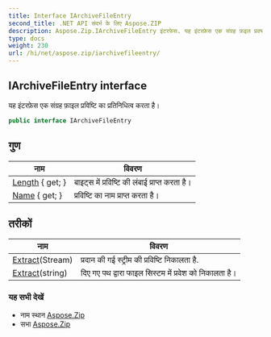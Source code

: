```yaml
---
title: Interface IArchiveFileEntry
second_title: .NET API संदर्भ के लिए Aspose.ZIP
description: Aspose.Zip.IArchiveFileEntry इंटरफेस. यह इंटरफ़ेस एक संग्रह फ़इल प्रवष्ट क प्रतनधत्व करत है
type: docs
weight: 230
url: /hi/net/aspose.zip/iarchivefileentry/
---
```

## IArchiveFileEntry interface

यह इंटरफ़ेस एक संग्रह फ़ाइल प्रविष्टि का प्रतिनिधित्व करता है।

```csharp
public interface IArchiveFileEntry
```

## गुण

| नाम | विवरण |
| --- | --- |
| [Length](../../aspose.zip/iarchivefileentry/length/) { get; } | बाइट्स में प्रविष्टि की लंबाई प्राप्त करता है। |
| [Name](../../aspose.zip/iarchivefileentry/name/) { get; } | प्रविष्टि का नाम प्राप्त करता है। |

## तरीकों

| नाम | विवरण |
| --- | --- |
| [Extract](../../aspose.zip/iarchivefileentry/extract/#extract_1)(Stream) | प्रदान की गई स्ट्रीम की प्रविष्टि निकालता है. |
| [Extract](../../aspose.zip/iarchivefileentry/extract/#extract)(string) | दिए गए पथ द्वारा फाइल सिस्टम में प्रवेश को निकालता है। |

### यह सभी देखें

* नाम स्थान [Aspose.Zip](../../aspose.zip/)
* सभा [Aspose.Zip](../../)


